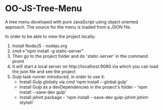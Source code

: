 # OO-JS-Tree-Menu
A tree menu developed with pure JavaScript using object oriented approach. The source for the menu is loaded from a JSON file.

In order to be able to view the project locally:

1. Install NodeJS - nodejs.org
2. cmd->"npm install -g static-server"
3. Then go to the project folder and do 'static-server' in the command promt
4. It will start a local server on http://localhost:9080 via which you can load the json file and see the project
5. Gulp task runner introduced, in order to use it:
	- Install Gulp globaly via cmd 'npm install --global gulp'
	- Install Gulp as a devDependencies in the project's folder - 'npm install --save-dev gulp'
	- Install jshint package - 'npm install --save-dev gulp-jshint jshint-stylish'

